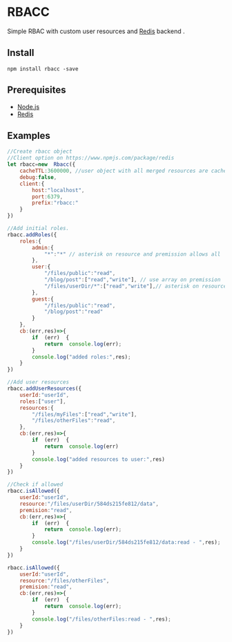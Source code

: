 # RBACC
Simple RBAC with custom user resources and [Redis](https://redis.io/) backend .

## Install
```
npm install rbacc -save
```

## Prerequisites
- [Node.js](https://nodejs.org) 
- [Redis](https://redis.io/)

## Examples
```javascript
//Create rbacc object
//Client option on https://www.npmjs.com/package/redis
let rbacc=new  Rbacc({
	cacheTTL:3600000, //user object with all merged resources are cached in memory-cache, no in redis 
	debug:false,
	client:{
		host:"localhost",
		port:6379,
		prefix:"rbacc:"
	}
})
```
```javascript
//Add initial roles. 
rbacc.addRoles({
	roles:{
		admin:{
			"*":"*" // asterisk on resource and premission allows all
		},
		user:{
			"/files/public":"read",
			"/blog/post":["read","write"], // use array on premission
			"/files/userDir/*":["read","write"],// asterisk on resource check subpath
		},
		guest:{
			"/files/public":"read",
			"/blog/post":"read"
		}
	},
	cb:(err,res)=>{
		if  (err)  {
			return  console.log(err);
		}
		console.log("added roles:",res);
	}
})
```
```javascript
//Add user resources
rbacc.addUserResources({
	userId:"userId", 
	roles:["user"],
	resources:{
		"/files/myFiles":["read","write"],
		"/files/otherFiles":"read",
	},
	cb:(err,res)=>{
		if  (err)  {
			return  console.log(err)
		}
	    console.log("added resources to user:",res)
	}
})
```
```javascript
//Check if allowed
rbacc.isAllowed({
	userId:"userId",
	resource:"/files/userDir/584ds215fe812/data",
	premision:"read",
	cb:(err,res)=>{
		if  (err)  {
			return  console.log(err);
		}
		console.log("/files/userDir/584ds215fe812/data:read - ",res);
	}
})

rbacc.isAllowed({
	userId:"userId",
	resource:"/files/otherFiles",
	premision:"read",
	cb:(err,res)=>{
		if  (err)  {
			return  console.log(err);
		}
		console.log("/files/otherFiles:read - ",res);
	}
})
```
